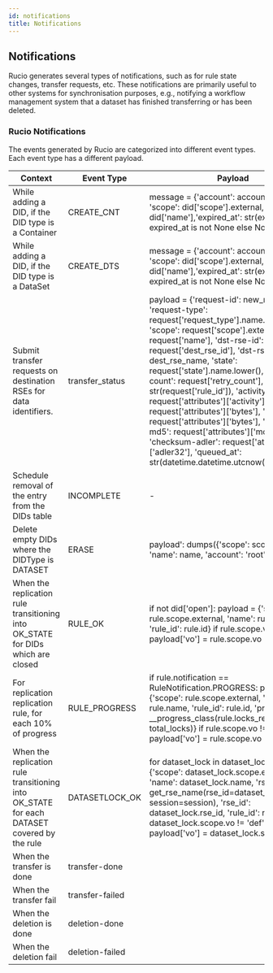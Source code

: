 ```yaml
---
id: notifications
title: Notifications
---
```


## Notifications

Rucio generates several types of notifications, such as for rule state changes, transfer requests, etc. 
These notifications are primarily useful to other systems for synchronisation purposes, e.g., notifying a workflow management system that a dataset has finished transferring or has been deleted.

### Rucio Notifications

The events generated by Rucio are categorized into different event types. Each event type has a different payload.

| Context                                                                                    | Event Type      | Payload                                                                                                                                                                                                                                                                                                                                                                                                                                                                                                                                                                                                                                |
|--------------------------------------------------------------------------------------------|-----------------|----------------------------------------------------------------------------------------------------------------------------------------------------------------------------------------------------------------------------------------------------------------------------------------------------------------------------------------------------------------------------------------------------------------------------------------------------------------------------------------------------------------------------------------------------------------------------------------------------------------------------------------|
| While adding a DID, if the DID type is a Container                                         | CREATE_CNT      | message = {'account': account.external, 'scope': did['scope'].external,'name': did['name'],'expired_at': str(expired_at) if expired_at is not None else None}                                                                                                                                                                                                                                                                                                                                                                                                                                                                          |
| While adding a DID, if the DID type is a DataSet                                           | CREATE_DTS      | message = {'account': account.external, 'scope': did['scope'].external,'name': did['name'],'expired_at': str(expired_at) if expired_at is not None else None}                                                                                                                                                                                                                                                                                                                                                                                                                                                                          |
| Submit transfer requests on destination RSEs for data identifiers.                         | transfer_status | payload = {'request-id': new_request['id'], 'request-type': request['request_type'].name.lower(), 'scope': request['scope'].external, 'name': request['name'], 'dst-rse-id': request['dest_rse_id'], 'dst-rse': dest_rse_name, 'state': request['state'].name.lower(), 'retry-count': request['retry_count'], 'rule-id': str(request['rule_id']), 'activity': request['attributes']['activity'], 'file-size': request['attributes']['bytes'], 'bytes': request['attributes']['bytes'], 'checksum-md5': request['attributes']['md5'], 'checksum-adler': request['attributes']['adler32'], 'queued_at': str(datetime.datetime.utcnow())} |
| Schedule removal of the entry from the DIDs table                                          | INCOMPLETE      | -                                                                                                                                                                                                                                                                                                                                                                                                                                                                                                                                                                                                                                      |
| Delete empty DIDs where the DIDType is DATASET                                             | ERASE           | payload': dumps({'scope': scope.external, 'name': name, 'account': 'root'})})                                                                                                                                                                                                                                                                                                                                                                                                                                                                                                                                                          |
| When the replication rule transitioning into OK_STATE for DIDs which are closed            | RULE_OK         | if not did['open']: payload = {'scope': rule.scope.external, 'name': rule.name, 'rule_id': rule.id} if rule.scope.vo != 'def': payload['vo'] = rule.scope.vo                                                                                                                                                                                                                                                                                                                                                                                                                                                                           |
| For replication replication rule, for each 10% of progress                                 | RULE_PROGRESS   | if rule.notification == RuleNotification.PROGRESS: payload = {'scope': rule.scope.external, 'name': rule.name, 'rule_id': rule.id, 'progress': \_\_progress_class(rule.locks_replicating_cnt, total_locks)} if rule.scope.vo != 'def': payload['vo'] = rule.scope.vo                                                                                                                                                                                                                                                                                                                                                                   |
| When the replication rule transitioning into OK_STATE for each DATASET covered by the rule | DATASETLOCK_OK  | for dataset_lock in dataset_locks: payload = {'scope': dataset_lock.scope.external, 'name': dataset_lock.name, 'rse': get_rse_name(rse_id=dataset_lock.rse_id, session=session), 'rse_id': dataset_lock.rse_id, 'rule_id': rule.id} if dataset_lock.scope.vo != 'def': payload['vo'] = dataset_lock.scope.vo                                                                                                                                                                                                                                                                                                                           |
| When the transfer is done                                                                  | transfer-done   |                                                                                                                                                                                                                                                                                                                                                                                                                                                                                                                                                                                                                                        |
| When the transfer fail                                                                     | transfer-failed |                                                                                                                                                                                                                                                                                                                                                                                                                                                                                                                                                                                                                                        |
| When the deletion is done                                                                  | deletion-done   |                                                                                                                                                                                                                                                                                                                                                                                                                                                                                                                                                                                                                                        |
| When the deletion fail                                                                     | deletion-failed |                                                                                                                                                                                                                                                                                                                                                                                                                                                                                                                                                                                                                                        |

